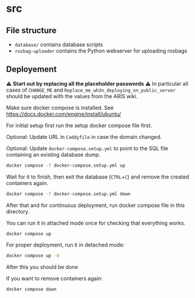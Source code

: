 # src

## File structure

- `database/` contains database scripts
- `rosbag-uploader` contains the Python webserver for uploading rosbags

## Deployement

⚠️ **Start out by replacing all the placeholder passwords** ⚠️
In particular all cases of `CHANGE_ME` and `Replace_me_wh3n_deploying_on_public_server` should be updated with the values from the ARIS wiki.

Make sure docker compose is installed. See https://docs.docker.com/engine/install/ubuntu/

For initial setup first run the setup docker compose file first.

Optional: Update URL in `Caddyfile` in case the domain changed.

Optional: Update `docker-compose.setup.yml` to point to the SQL file containing an existing database dump.

```sh
docker compose -f docker-compose.setup.yml up
```

Wait for it to finish, then exit the database (`CTRL`+`C`) and remove the created containers again.
```sh
docker compose -f docker-compose.setup.yml down
```

After that and for continuous deployment, run docker compose file in this directory.

You can run it in attached mode once for checking that everything works.
```sh
docker compose up
```

For proper deployment, run it in detached mode:
```sh
docker compose up -d
```

After this you should be done

If you want to remove containers again:
```sh
docker compose down
```
